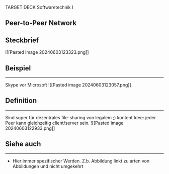
TARGET DECK
Softwaretechnik I

Peer-to-Peer Network
--
## Steckbrief
![[Pasted image 20240603123323.png]]
## Beispiel
***
Skype vor Microsoft
![[Pasted image 20240603123057.png]]
## Definition
***
Sind super für dezentrales file-sharing von legalem ;) kontent
Idee: jeder Peer kann gleichzeitig client/server sein.
![[Pasted image 20240603122933.png]]
## Siehe auch
***
* Hier immer spezifischer Werden. Z.b. Abbildung linkt zu arten von Abbildungen und nicht umgekehrt